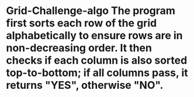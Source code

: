 # Grid-Challenge-algo The program first sorts each row of the grid alphabetically to ensure rows are in non-decreasing order. It then checks if each column is also sorted top-to-bottom; if all columns pass, it returns "YES", otherwise "NO".
